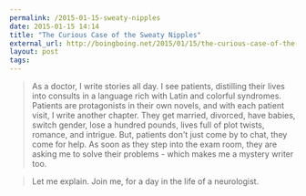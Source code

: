 ```yaml
---
permalink: /2015-01-15-sweaty-nipples
date: 2015-01-15 14:14
title: "The Curious Case of the Sweaty Nipples"
external_url: http://boingboing.net/2015/01/15/the-curious-case-of-the-sweaty.html
layout: post
tags: 
---
```


>As a doctor, I write stories all day. I see patients, distilling their lives into consults in a language rich with Latin and colorful syndromes. Patients are protagonists in their own novels, and with each patient visit, I write another chapter. They get married, divorced, have babies, switch gender, lose a hundred pounds, lives full of plot twists, romance, and intrigue. But, patients don't just come by to chat, they come for help. As soon as they step into the exam room, they are asking me to solve their problems - which makes me a mystery writer too.

>Let me explain. Join me, for a day in the life of a neurologist.